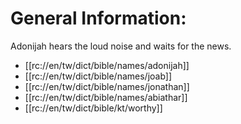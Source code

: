 # General Information:

Adonijah hears the loud noise and waits for the news.
* [[rc://en/tw/dict/bible/names/adonijah]]
* [[rc://en/tw/dict/bible/names/joab]]
* [[rc://en/tw/dict/bible/names/jonathan]]
* [[rc://en/tw/dict/bible/names/abiathar]]
* [[rc://en/tw/dict/bible/kt/worthy]]

